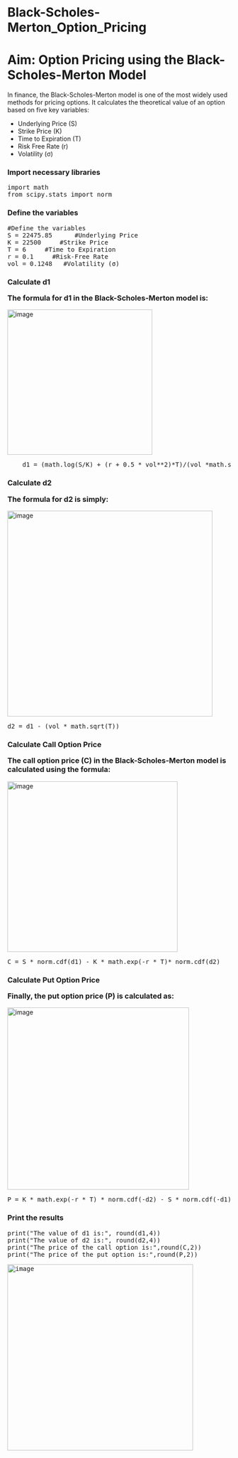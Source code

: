 # Black-Scholes-Merton_Option_Pricing

# Aim: Option Pricing using the Black-Scholes-Merton Model

In finance, the Black-Scholes-Merton model is one of the most widely used methods for pricing options. It calculates the theoretical value of an option based on five key variables:

<ul>
    <li>Underlying Price (S)</li>
    <li>Strike Price (K)</li>
   <li> Time to Expiration (T)</li>
    <li>Risk Free Rate (r)</li>
    <li>Volatility (σ)</li>
</ul>    

<h3>Import necessary libraries</h3>
<pre>import math
from scipy.stats import norm</pre>

<h3>Define the variables</h3>
<pre>#Define the variables
S = 22475.85      #Underlying Price
K = 22500     #Strike Price
T = 6     #Time to Expiration
r = 0.1     #Risk-Free Rate
vol = 0.1248   #Volatility (σ)</pre>

<h3>
Calculate d1

The formula for d1 in the Black-Scholes-Merton model is:</h3>

<img width="327" alt="image" src="https://github.com/anuragprasad95/Black-Scholes-Merton_Option_Pricing/assets/3609255/6dc531fb-13ff-40cc-b2e4-e7d38aa34b4d">

<pre>
    d1 = (math.log(S/K) + (r + 0.5 * vol**2)*T)/(vol *math.sqrt(T))
</pre>

<h3>Calculate d2

The formula for d2 is simply:</h3>
<img width="463" alt="image" src="https://github.com/anuragprasad95/Black-Scholes-Merton_Option_Pricing/assets/3609255/f17c7468-7556-4e87-89d0-7399e0f66617">


<pre>d2 = d1 - (vol * math.sqrt(T))</pre>

<h3>Calculate Call Option Price

The call option price (C) in the Black-Scholes-Merton model is calculated using the formula:</h3>
<img width="384" alt="image" src="https://github.com/anuragprasad95/Black-Scholes-Merton_Option_Pricing/assets/3609255/9a85c262-176d-44df-b77c-e80893ee459f">


<pre>C = S * norm.cdf(d1) - K * math.exp(-r * T)* norm.cdf(d2)</pre>
<h3>
Calculate Put Option Price

Finally, the put option price (P) is calculated as:</h3>
<img width="410" alt="image" src="https://github.com/anuragprasad95/Black-Scholes-Merton_Option_Pricing/assets/3609255/cff21a19-0599-4efd-b4c5-d745048bb3a7">

<pre>P = K * math.exp(-r * T) * norm.cdf(-d2) - S * norm.cdf(-d1)</pre>

<h3>Print the results</h3>
<pre>print("The value of d1 is:", round(d1,4))
print("The value of d2 is:", round(d2,4))
print("The price of the call option is:",round(C,2))
print("The price of the put option is:",round(P,2))</pre>
<samp><img width="419" alt="image" src="https://github.com/anuragprasad95/Black-Scholes-Merton_Option_Pricing/assets/3609255/8655e75b-62da-411c-9a4c-6f871943e61d">
</samp>
